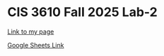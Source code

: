 # CIS 3610 Fall 2025 Lab-2

[Link to my page](https://kevinn-gonzales.github.io/fall-2025-lab-2/)

[Google Sheets Link](https://docs.google.com/spreadsheets/d/1QMiZhReDNO03ps2ha70sUUrKEB1Bl51car8U5sahPwM/edit?usp=sharing)


